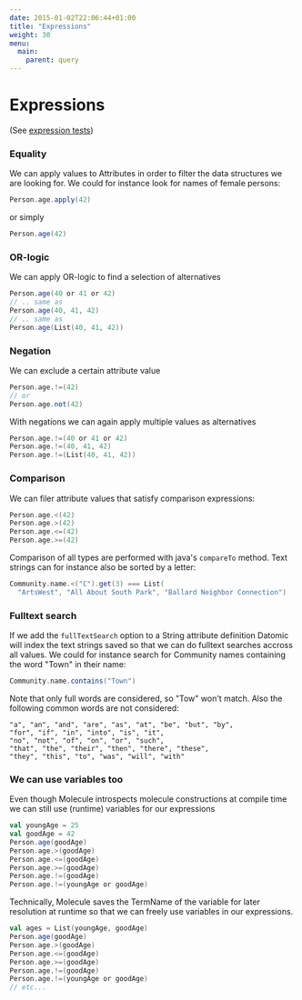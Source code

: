 ```yaml
---
date: 2015-01-02T22:06:44+01:00
title: "Expressions"
weight: 30
menu:
  main:
    parent: query
---
```


# Expressions

(See [expression tests](https://github.com/scalamolecule/molecule/tree/master/coretest/src/test/scala/molecule/expression))

### Equality

We can apply values to Attributes in order to filter the data structures we are looking for. We could for instance look for names of female persons:

```scala
Person.age.apply(42)
```
or simply

```scala
Person.age(42)
```

### OR-logic

We can apply OR-logic to find a selection of alternatives

```scala
Person.age(40 or 41 or 42)
// .. same as
Person.age(40, 41, 42)
// .. same as
Person.age(List(40, 41, 42))
```


### Negation

We can exclude a certain attribute value

```scala
Person.age.!=(42)
// or
Person.age.not(42)
```

With negations we can again apply multiple values as alternatives

```scala
Person.age.!=(40 or 41 or 42)
Person.age.!=(40, 41, 42)
Person.age.!=(List(40, 41, 42))
```

### Comparison

We can filer attribute values that satisfy comparison expressions:
```scala
Person.age.<(42)
Person.age.>(42)
Person.age.<=(42)
Person.age.>=(42)
```
Comparison of all types are performed with java's `compareTo` method. Text strings can for instance also be sorted by a letter:
```scala
Community.name.<("C").get(3) === List(
  "ArtsWest", "All About South Park", "Ballard Neighbor Connection")
```


### Fulltext search

If we add the `fullTextSearch` option to a String attribute definition Datomic will index the text strings saved so that we can do fulltext searches accross all values. We could for instance search for Community names containing the word "Town" in their name:
```scala
Community.name.contains("Town")
```
Note that only full words are considered, so "Tow" won't match. Also the following common words are not considered:

```
"a", "an", "and", "are", "as", "at", "be", "but", "by",
"for", "if", "in", "into", "is", "it",
"no", "not", "of", "on", "or", "such",
"that", "the", "their", "then", "there", "these",
"they", "this", "to", "was", "will", "with"
```

### We can use variables too

Even though Molecule introspects molecule constructions at compile time we can still use (runtime) variables for our expressions

```scala
val youngAge = 25
val goodAge = 42
Person.age(goodAge)
Person.age.>(goodAge)
Person.age.<=(goodAge)
Person.age.>=(goodAge)
Person.age.!=(goodAge)
Person.age.!=(youngAge or goodAge)
```
Technically, Molecule saves the TermName of the variable for later resolution at runtime so that we can freely use variables in our expressions.

```scala
val ages = List(youngAge, goodAge)
Person.age(goodAge)
Person.age.>(goodAge)
Person.age.<=(goodAge)
Person.age.>=(goodAge)
Person.age.!=(goodAge)
Person.age.!=(youngAge or goodAge)
// etc...
```